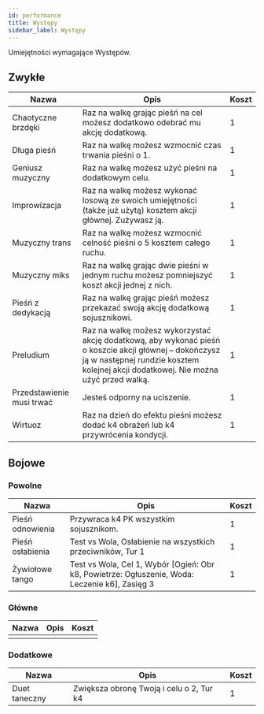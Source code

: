 ```yaml
---
id: performance
title: Występy
sidebar_label: Występy
---
```


Umiejętności wymagające Występów.

## Zwykłe

| Nazwa | Opis | Koszt |
|-------|------|-------|
| Chaotyczne brzdęki | Raz na walkę grając pieśń na cel możesz dodatkowo odebrać mu akcję dodatkową. | 1 |
| Długa pieśń | Raz na walkę możesz wzmocnić czas trwania pieśni o 1. | 1 |
| Geniusz muzyczny | Raz na walkę możesz użyć pieśni na dodatkowym celu. | 1 |
| Improwizacja | Raz na walkę możesz wykonać losową ze swoich umiejętności (także już użytą) kosztem akcji głównej. Zużywasz ją. | 1 |
| Muzyczny trans | Raz na walkę możesz wzmocnić celność pieśni o 5 kosztem całego ruchu. | 1 |
| Muzyczny miks | Raz na walkę grając dwie pieśni w jednym ruchu możesz pomniejszyć koszt akcji jednej z nich. | 1 |
| Pieśń z dedykacją | Raz na walkę grając pieśń możesz przekazać swoją akcję dodatkową sojusznikowi. | 1 |
| Preludium | Raz na walkę możesz wykorzystać akcję dodatkową, aby wykonać pieśń o koszcie akcji głównej – dokończysz ją w następnej rundzie kosztem kolejnej akcji dodatkowej. Nie można użyć przed walką. | 1 |
| Przedstawienie musi trwać | Jesteś odporny na uciszenie. | 1 |
| Wirtuoz | Raz na dzień do efektu pieśni możesz dodać k4 obrażeń lub k4 przywrócenia kondycji. | 1 |

## Bojowe

### Powolne
| Nazwa | Opis | Koszt |
|-------|------|-------|
| Pieśń odnowienia | Przywraca k4 PK wszystkim sojusznikom. | 1 |
| Pieśń osłabienia | Test vs Wola, Osłabienie na wszystkich przeciwników, Tur 1 | 1 |
| Żywiołowe tango | Test vs Wola, Cel 1, Wybór [Ogień: Obr k8, Powietrze: Ogłuszenie, Woda: Leczenie k6], Zasięg 3 | 1 |

### Główne
| Nazwa | Opis | Koszt |
|-------|------|-------|
|  |  |  |

### Dodatkowe
| Nazwa | Opis | Koszt |
|-------|------|-------|
| Duet taneczny | Zwiększa obronę Twoją i celu o 2, Tur k4 | 1 |